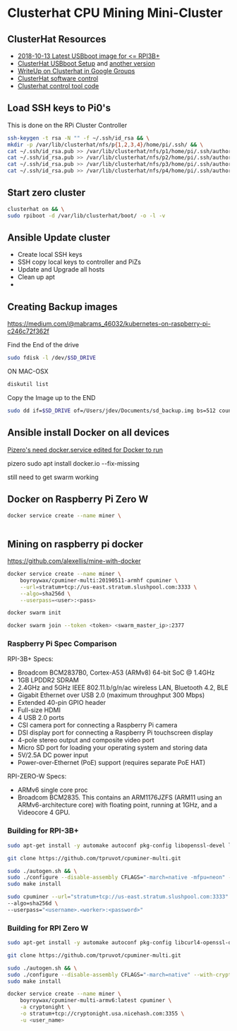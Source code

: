 # Clusterhat CPU Mining Mini-Cluster

## ClusterHat Resources
* [2018-10-13 Latest USBboot image for <= RPI3B+](http://dist.8086.net/clusterhat/ClusterHAT-2018-10-09-lite-1-usbboot.zip)
* [ClusterHat USBboot Setup](https://8086.support/content/23/88/en/guide-to-using-the-rpiboot-test-image-on-the-cluster-hat_zero-stem-or-just-a-usb-cable.html) and [another version](https://8086.support/content/23/85/en/how-do-i-setup-usbboot-no-sd-cards-in-the-pi-zeros-for-the-cluster-hat.html)
* [WriteUp on Clusterhat in Google Groups](https://groups.google.com/forum/#!topic/clusterhat/vwiVEcjz3L0)
* [ClusterHat software control](https://clusterhat.com/setup-control)
* [Clusterhat control tool code](https://github.com/burtyb/clusterhat-image/blob/master/files/sbin/clusterhat)

## Load SSH keys to Pi0's
This is done on the RPi Cluster Controller
```bash
ssh-keygen -t rsa -N "" -f ~/.ssh/id_rsa && \
mkdir -p /var/lib/clusterhat/nfs/p{1,2,3,4}/home/pi/.ssh/ && \
cat ~/.ssh/id_rsa.pub >> /var/lib/clusterhat/nfs/p1/home/pi/.ssh/authorized_keys && \
cat ~/.ssh/id_rsa.pub >> /var/lib/clusterhat/nfs/p2/home/pi/.ssh/authorized_keys && \
cat ~/.ssh/id_rsa.pub >> /var/lib/clusterhat/nfs/p3/home/pi/.ssh/authorized_keys && \
cat ~/.ssh/id_rsa.pub >> /var/lib/clusterhat/nfs/p4/home/pi/.ssh/authorized_keys
```

## Start zero cluster
```bash
clusterhat on && \
sudo rpiboot -d /var/lib/clusterhat/boot/ -o -l -v
```

## Ansible Update cluster

- Create local SSH keys
- SSH copy local keys to controller and PiZs
- Update and Upgrade all hosts
- Clean up apt
- 

## Creating Backup images
https://medium.com/@mabrams_46032/kubernetes-on-raspberry-pi-c246c72f362f

Find the End of the drive
```bash
sudo fdisk -l /dev/$SD_DRIVE
```
ON MAC-OSX
```bash
diskutil list
```

Copy the Image up to the END
```bash
sudo dd if=$SD_DRIVE of=/Users/jdev/Documents/sd_backup.img bs=512 count=124928
```

## Ansible install Docker on all devices
[Pizero's need docker.service edited for Docker to run](https://dietpi.com/phpbb/viewtopic.php?t=5227&start=10)

pizero
sudo apt install docker.io --fix-missing

still need to get swarm working

## Docker on Raspberry Pi Zero W

```bash
docker service create --name miner \
    
```

## Mining on raspberry pi docker
https://github.com/alexellis/mine-with-docker

```bash
docker service create --name miner \
    boyroywax/cpuminer-multi:20190511-armhf cpuminer \
    --url=stratum+tcp://us-east.stratum.slushpool.com:3333 \
    --algo=sha256d \
    --userpass=<user>:<pass>
```
```bash
docker swarm init
```

```bash
docker swarm join --token <token> <swarm_master_ip>:2377
```

### Raspberry Pi Spec Comparison

RPI-3B+ Specs:
* Broadcom BCM2837B0, Cortex-A53 (ARMv8) 64-bit SoC @ 1.4GHz
* 1GB LPDDR2 SDRAM
* 2.4GHz and 5GHz IEEE 802.11.b/g/n/ac wireless LAN, Bluetooth 4.2, BLE
* Gigabit Ethernet over USB 2.0 (maximum throughput 300 Mbps)
* Extended 40-pin GPIO header
* Full-size HDMI
* 4 USB 2.0 ports
* CSI camera port for connecting a Raspberry Pi camera
* DSI display port for connecting a Raspberry Pi touchscreen display
* 4-pole stereo output and composite video port
* Micro SD port for loading your operating system and storing data
* 5V/2.5A DC power input
* Power-over-Ethernet (PoE) support (requires separate PoE HAT)

RPI-ZERO-W Specs:
* ARMv6 single core proc
* Broadcom BCM2835.  This contains an ARM1176JZFS (ARM11 using an ARMv6-architecture core) with floating point, running at 1GHz, and a Videocore 4 GPU.

### Building for RPI-3B+
```bash
sudo apt-get install -y automake autoconf pkg-config libopenssl-devel libcurl4-openssl-dev libjansson-dev libssl-dev libgmp-dev make g++ git
```

```bash
git clone https://github.com/tpruvot/cpuminer-multi.git
```

```bash
sudo ./autogen.sh && \
sudo ./configure --disable-assembly CFLAGS="-march=native -mfpu=neon" --with-crypto --with-curl && \
sudo make install
```

```bash
sudo cpuminer --url="stratum+tcp://us-east.stratum.slushpool.com:3333" \
--algo=sha256d \
--userpass="<username>.<worker>:<password>"
```

### Building for RPI Zero W
```bash
sudo apt-get install -y automake autoconf pkg-config libcurl4-openssl-dev libjansson-dev libssl-dev openssl libgmp-dev make g++ git
```

```bash
git clone https://github.com/tpruvot/cpuminer-multi.git
```

```bash
sudo ./autogen.sh && \
sudo ./configure --disable-assembly CFLAGS="-march=native" --with-crypto --with-curl && \
sudo make install
```

```bash
docker service create --name miner \
    boyroywax/cpuminer-multi-armv6:latest cpuminer \
    -a cryptonight \
    -o stratum+tcp://cryptonight.usa.nicehash.com:3355 \
    -u <user_name>
```

